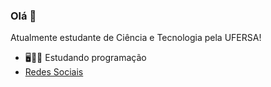 ### Olá 👋
Atualmente estudante de Ciência e Tecnologia pela UFERSA!

- 🖥️👩‍💻 Estudando programação
- [Redes Sociais](linktr.ee/enthonyaraujo)


<!--
**enthonyaraujo/enthonyaraujo** is a ✨ _special_ ✨ repository because its `README.md` (this file) appears on your GitHub profile.

Here are some ideas to get you started:

- 🔭 I’m currently working on ...
- 🌱 I’m currently learning ...
- 👯 I’m looking to collaborate on ...
- 🤔 I’m looking for help with ...
- 💬 Ask me about ...
- 📫 How to reach me: ...
- 😄 Pronouns: ...
- ⚡ Fun fact: ...
-->
